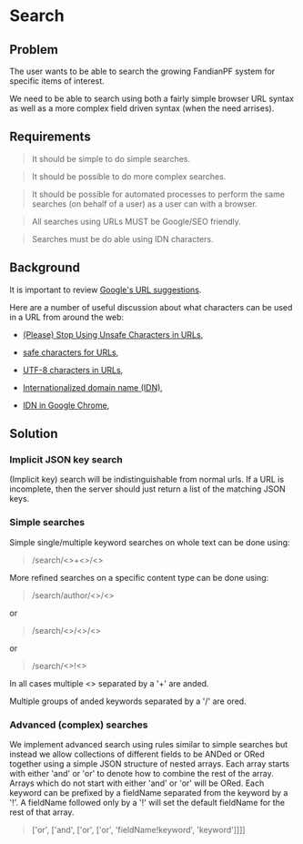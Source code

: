 # Search

## Problem

The user wants to be able to search the growing FandianPF system for 
specific items of interest.

We need to be able to search using both a fairly simple browser URL 
syntax as well as a more complex field driven syntax (when the need 
arrises).

## Requirements

> It should be simple to do simple searches.

> It should be possible to do more complex searches.

> It should be possible for automated processes to perform the same 
> searches (on behalf of a user) as a user can with a browser.

> All searches using URLs MUST be Google/SEO friendly.

> Searches must be do able using IDN characters.

## Background

It is important to review [Google's URL 
suggestions](https://support.google.com/webmasters/answer/76329?hl=en).

Here are a number of useful discussion about what characters can be 
used in a URL from around the web:

* [(Please) Stop Using Unsafe Characters in 
URLs](http://perishablepress.com/stop-using-unsafe-characters-in-urls/),

* [safe characters for 
URLs](http://stackoverflow.com/questions/695438/safe-characters-for-friendly-url),

* [UTF-8 characters in 
URLs](http://stackoverflow.com/questions/6625035/utf-8-characters-in-urls),

* [Internationalized domain name 
(IDN)](http://en.wikipedia.org/wiki/Internationalized_domain_name),

* [IDN in Google 
Chrome](http://www.chromium.org/developers/design-documents/idn-in-google-chrome),

## Solution

### Implicit JSON key search

(Implicit key) search will be indistinguishable from normal urls. If a URL 
is incomplete, then the server should just return a list of the 
matching JSON keys.

### Simple searches

Simple single/multiple keyword searches on whole text can be done using:

> /search/<<keyword1>>+<<keyword2>>/<<keyword3>>

More refined searches on a specific content type can be done using:

> /search/author/<<keyword1>>/<<keyword2>>

or

> /search/<<fieldName>>/<<keyword1>>/<<keyword2>>

or

> /search/<<fieldName>>!<<keyword1>>

In all cases multiple <<keywords>> separated by a '+' are anded.

Multiple groups of anded keywords separated by a '/' are ored.

### Advanced (complex) searches

We implement advanced search using rules similar to simple searches but 
instead we allow collections of different fields to be ANDed or ORed 
together using a simple JSON structure of nested arrays.  Each array 
starts with either 'and' or 'or' to denote how to combine the rest of 
the array.  Arrays which do not start with either 'and' or 'or' will be 
ORed. Each keyword can be prefixed by a fieldName separated from the 
keyword by a '!'. A fieldName followed only by a '!' will set the 
default fieldName for the rest of that array.

> ['or', ['and', ['or', ['or', 'fieldName!keyword', 'keyword']]]]


